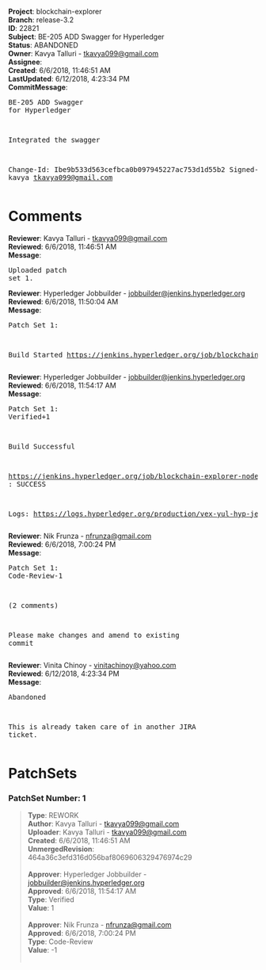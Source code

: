 <strong>Project</strong>: blockchain-explorer<br><strong>Branch</strong>: release-3.2<br><strong>ID</strong>: 22821<br><strong>Subject</strong>: BE-205 ADD Swagger for Hyperledger<br><strong>Status</strong>: ABANDONED<br><strong>Owner</strong>: Kavya Talluri - tkavya099@gmail.com<br><strong>Assignee</strong>:<br><strong>Created</strong>: 6/6/2018, 11:46:51 AM<br><strong>LastUpdated</strong>: 6/12/2018, 4:23:34 PM<br><strong>CommitMessage</strong>:<br><pre>BE-205 ADD Swagger for Hyperledger

Integrated the swagger

Change-Id: Ibe9b533d563cefbca0b097945227ac753d1d55b2
Signed-off-by: kavya <tkavya099@gmail.com>
</pre><h1>Comments</h1><strong>Reviewer</strong>: Kavya Talluri - tkavya099@gmail.com<br><strong>Reviewed</strong>: 6/6/2018, 11:46:51 AM<br><strong>Message</strong>: <pre>Uploaded patch set 1.</pre><strong>Reviewer</strong>: Hyperledger Jobbuilder - jobbuilder@jenkins.hyperledger.org<br><strong>Reviewed</strong>: 6/6/2018, 11:50:04 AM<br><strong>Message</strong>: <pre>Patch Set 1:

Build Started https://jenkins.hyperledger.org/job/blockchain-explorer-node6-verify-x86_64/148/</pre><strong>Reviewer</strong>: Hyperledger Jobbuilder - jobbuilder@jenkins.hyperledger.org<br><strong>Reviewed</strong>: 6/6/2018, 11:54:17 AM<br><strong>Message</strong>: <pre>Patch Set 1: Verified+1

Build Successful 

https://jenkins.hyperledger.org/job/blockchain-explorer-node6-verify-x86_64/148/ : SUCCESS

Logs: https://logs.hyperledger.org/production/vex-yul-hyp-jenkins-3/blockchain-explorer-node6-verify-x86_64/148</pre><strong>Reviewer</strong>: Nik Frunza - nfrunza@gmail.com<br><strong>Reviewed</strong>: 6/6/2018, 7:00:24 PM<br><strong>Message</strong>: <pre>Patch Set 1: Code-Review-1

(2 comments)

Please make changes and amend to existing commit</pre><strong>Reviewer</strong>: Vinita Chinoy - vinitachinoy@yahoo.com<br><strong>Reviewed</strong>: 6/12/2018, 4:23:34 PM<br><strong>Message</strong>: <pre>Abandoned

This is already taken care of in another JIRA ticket.</pre><h1>PatchSets</h1><h3>PatchSet Number: 1</h3><blockquote><strong>Type</strong>: REWORK<br><strong>Author</strong>: Kavya Talluri - tkavya099@gmail.com<br><strong>Uploader</strong>: Kavya Talluri - tkavya099@gmail.com<br><strong>Created</strong>: 6/6/2018, 11:46:51 AM<br><strong>UnmergedRevision</strong>: 464a36c3efd316d056baf8069606329476974c29<br><br><strong>Approver</strong>: Hyperledger Jobbuilder - jobbuilder@jenkins.hyperledger.org<br><strong>Approved</strong>: 6/6/2018, 11:54:17 AM<br><strong>Type</strong>: Verified<br><strong>Value</strong>: 1<br><br><strong>Approver</strong>: Nik Frunza - nfrunza@gmail.com<br><strong>Approved</strong>: 6/6/2018, 7:00:24 PM<br><strong>Type</strong>: Code-Review<br><strong>Value</strong>: -1<br><br></blockquote>